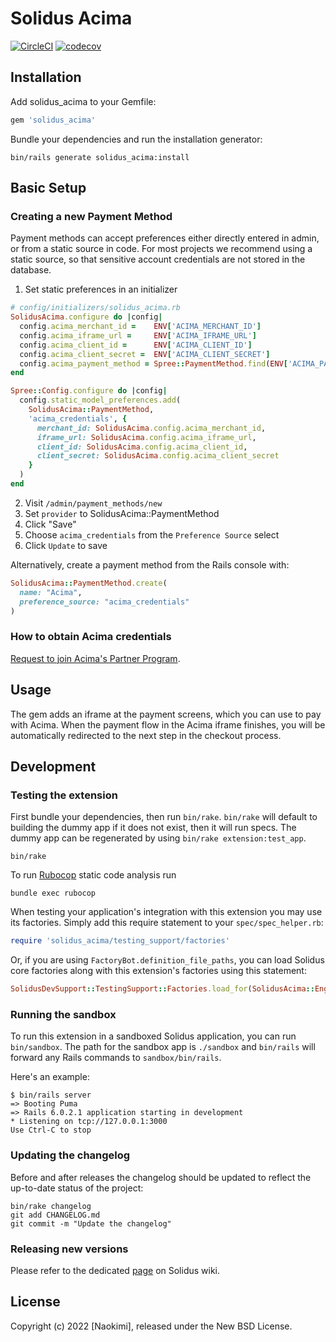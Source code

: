 # Solidus Acima

[![CircleCI](https://circleci.com/gh/solidusio-contrib/solidus_acima.svg?style=shield)](https://circleci.com/gh/solidusio-contrib/solidus_acima)
[![codecov](https://codecov.io/gh/solidusio-contrib/solidus_acima/branch/master/graph/badge.svg)](https://codecov.io/gh/solidusio-contrib/solidus_acima)

<!-- Explain what your extension does. -->

## Installation

Add solidus_acima to your Gemfile:

```ruby
gem 'solidus_acima'
```

Bundle your dependencies and run the installation generator:

```shell
bin/rails generate solidus_acima:install
```

## Basic Setup

### Creating a new Payment Method

Payment methods can accept preferences either directly entered in admin, or from a static source in code.
For most projects we recommend using a static source, so that sensitive account credentials are not stored in the database.

1. Set static preferences in an initializer

```ruby
# config/initializers/solidus_acima.rb
SolidusAcima.configure do |config|
  config.acima_merchant_id =    ENV['ACIMA_MERCHANT_ID']
  config.acima_iframe_url =     ENV['ACIMA_IFRAME_URL']
  config.acima_client_id =      ENV['ACIMA_CLIENT_ID']
  config.acima_client_secret =  ENV['ACIMA_CLIENT_SECRET']
  config.acima_payment_method = Spree::PaymentMethod.find(ENV['ACIMA_PAYMENT_METHOD_ID'])
end

Spree::Config.configure do |config|
  config.static_model_preferences.add(
    SolidusAcima::PaymentMethod,
    'acima_credentials', {
      merchant_id: SolidusAcima.config.acima_merchant_id,
      iframe_url: SolidusAcima.config.acima_iframe_url,
      client_id: SolidusAcima.config.acima_client_id,
      client_secret: SolidusAcima.config.acima_client_secret
    }
  )
end
```

2. Visit `/admin/payment_methods/new`
3. Set `provider` to SolidusAcima::PaymentMethod
4. Click "Save"
5. Choose `acima_credentials` from the `Preference Source` select
6. Click `Update` to save

Alternatively, create a payment method from the Rails console with:

```ruby
SolidusAcima::PaymentMethod.create(
  name: "Acima",
  preference_source: "acima_credentials"
)
```

### How to obtain Acima credentials

[Request to join Acima's Partner Program](https://www.acima.com/partner).

## Usage

The gem adds an iframe at the payment screens, which you can use to pay with Acima.
When the payment flow in the Acima iframe finishes, you will be automatically redirected to the next step in the checkout process.

## Development

### Testing the extension

First bundle your dependencies, then run `bin/rake`. `bin/rake` will default to building the dummy
app if it does not exist, then it will run specs. The dummy app can be regenerated by using
`bin/rake extension:test_app`.

```shell
bin/rake
```

To run [Rubocop](https://github.com/bbatsov/rubocop) static code analysis run

```shell
bundle exec rubocop
```

When testing your application's integration with this extension you may use its factories.
Simply add this require statement to your `spec/spec_helper.rb`:

```ruby
require 'solidus_acima/testing_support/factories'
```

Or, if you are using `FactoryBot.definition_file_paths`, you can load Solidus core
factories along with this extension's factories using this statement:

```ruby
SolidusDevSupport::TestingSupport::Factories.load_for(SolidusAcima::Engine)
```

### Running the sandbox

To run this extension in a sandboxed Solidus application, you can run `bin/sandbox`. The path for
the sandbox app is `./sandbox` and `bin/rails` will forward any Rails commands to
`sandbox/bin/rails`.

Here's an example:

```
$ bin/rails server
=> Booting Puma
=> Rails 6.0.2.1 application starting in development
* Listening on tcp://127.0.0.1:3000
Use Ctrl-C to stop
```

### Updating the changelog

Before and after releases the changelog should be updated to reflect the up-to-date status of
the project:

```shell
bin/rake changelog
git add CHANGELOG.md
git commit -m "Update the changelog"
```

### Releasing new versions

Please refer to the dedicated [page](https://github.com/solidusio/solidus/wiki/How-to-release-extensions) on Solidus wiki.

## License

Copyright (c) 2022 [Naokimi], released under the New BSD License.
